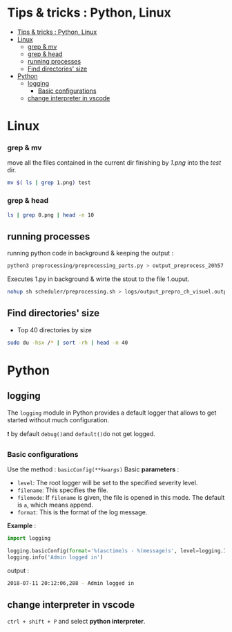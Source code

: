 ﻿# Tips & tricks : Python, Linux

- [Tips \& tricks : Python, Linux](#tips--tricks--python-linux)
- [Linux](#linux)
    - [grep \& mv](#grep--mv)
    - [grep \& head](#grep--head)
  - [running processes](#running-processes)
  - [Find directories' size](#find-directories-size)
- [Python](#python)
  - [logging](#logging)
    - [Basic configurations](#basic-configurations)
  - [change interpreter in vscode](#change-interpreter-in-vscode)


 
# Linux
### grep & mv 
move all the files contained in the current dir finishing by *1.png* into the *test* dir. 
```bash
mv $( ls | grep 1.png) test
```
### grep & head
```bash
ls | grep 0.png | head -n 10
```

## running processes 

running python code in background & keeping the output : 
```bash
python3 preprocessing/preprocessing_parts.py > output_preprocess_20h57.log
```
Executes 1.py in background & wirte the stout to the file 1.ouput. 

```bash
nohup sh scheduler/preprocessing.sh > logs/output_prepro_ch_visuel.output &
```

## Find directories' size
- Top 40 directories by size
```bash
sudo du -hsx /* | sort -rh | head -n 40
```

# Python

## logging
The `logging` module in Python provides a default logger that allows to get started without much configuration. 

:exclamation: by default `debug()`and `default()`do not get logged. 

### Basic configurations 

Use the method : `basicConfig(**`_`kwargs`_`)`
Basic __parameters__ : 
-   `level`: The root logger will be set to the specified severity level.
-   `filename`: This specifies the file.
-   `filemode`: If  `filename`  is given, the file is opened in this mode. The default is  `a`, which means append.
-   `format`: This is the format of the log message.

__Example__ : 
```python
import logging

logging.basicConfig(format='%(asctime)s - %(message)s', level=logging.INFO)
logging.info('Admin logged in')
```
output : 
```bash
2018-07-11 20:12:06,288 - Admin logged in
```




## change interpreter in vscode 
`ctrl + shift + P` and select __python interpreter__.	
